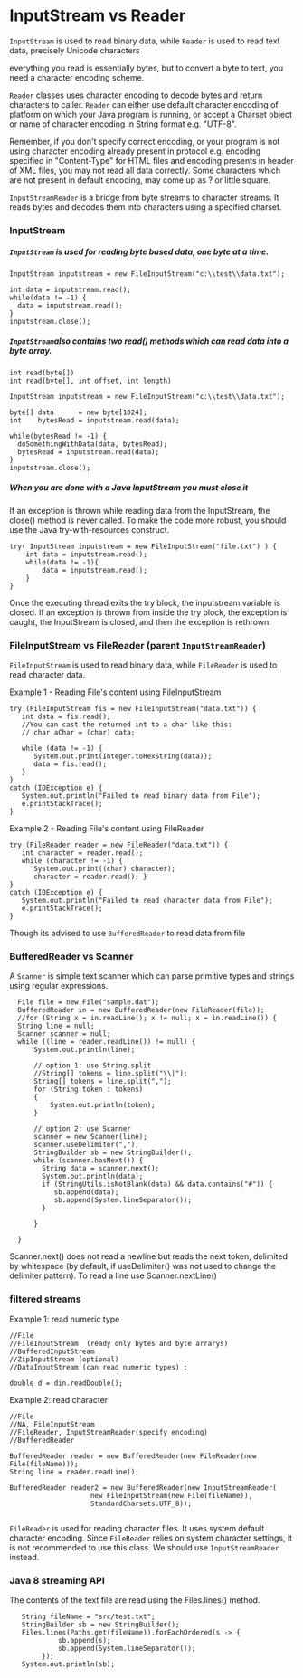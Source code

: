 # InputStream vs Reader
`InputStream` is used to read binary data, while `Reader` is used to read text data, precisely Unicode characters

everything you read is essentially bytes, but to convert a byte to text, you need a character encoding scheme. 

`Reader` classes uses character encoding to decode bytes and return characters to caller.
`Reader` can either use default character encoding of platform on which your Java program is running,
or accept a Charset object or name of character encoding in String format e.g. "UTF-8". 

Remember, if you don't specify correct encoding, or your program is not using character encoding already present in protocol 
e.g. encoding specified in "Content-Type" for HTML files and encoding presents in header of XML files, you may not read all data correctly.
Some characters which are not present in default encoding, may come up as ? or little square.

`InputStreamReader` is a bridge from byte streams to character streams. 
It reads bytes and decodes them into characters using a specified charset.

### InputStream
##### `InputStream` is used for reading byte based data, one byte at a time.
```
InputStream inputstream = new FileInputStream("c:\\test\\data.txt");

int data = inputstream.read();
while(data != -1) {
  data = inputstream.read();
}
inputstream.close();
```

##### `InputStream`also contains two read() methods which can read data into a byte array.
```
int read(byte[])
int read(byte[], int offset, int length)
```

```
InputStream inputstream = new FileInputStream("c:\\test\\data.txt");

byte[] data      = new byte[1024];
int    bytesRead = inputstream.read(data);

while(bytesRead != -1) {
  doSomethingWithData(data, bytesRead);
  bytesRead = inputstream.read(data);
}
inputstream.close();
```

##### When you are done with a Java InputStream you must close it
If an exception is thrown while reading data from the InputStream, the close() method is never called. 
To make the code more robust, you should use the Java try-with-resources construct.

```
try( InputStream inputstream = new FileInputStream("file.txt") ) {
    int data = inputstream.read();
    while(data != -1){
        data = inputstream.read();
    }
}
```
Once the executing thread exits the try block, the inputstream variable is closed. 
If an exception is thrown from inside the try block, the exception is caught, the InputStream is closed, 
and then the exception is rethrown. 

### FileInputStream vs FileReader (parent `InputStreamReader`)
`FileInputStream` is used to read binary data, while `FileReader` is used to read character data.

Example 1 - Reading File's content using FileInputStream 
```
try (FileInputStream fis = new FileInputStream("data.txt")) { 
   int data = fis.read(); 
   //You can cast the returned int to a char like this:
   // char aChar = (char) data;
   
   while (data != -1) { 
      System.out.print(Integer.toHexString(data)); 
      data = fis.read(); 
   } 
} 
catch (IOException e) {  
   System.out.println("Failed to read binary data from File"); 
   e.printStackTrace(); 
}
```

Example 2 - Reading File's content using FileReader 
```
try (FileReader reader = new FileReader("data.txt")) { 
   int character = reader.read(); 
   while (character != -1) { 
      System.out.print((char) character); 
      character = reader.read(); } 
} 
catch (IOException e) {  
   System.out.println("Failed to read character data from File"); 
   e.printStackTrace(); 
}
```

Though its advised to use `BufferedReader` to read data from file

### BufferedReader vs Scanner
A `Scanner` is simple text scanner which can parse primitive types and strings using regular expressions.
```
  File file = new File("sample.dat");
  BufferedReader in = new BufferedReader(new FileReader(file));
  //for (String x = in.readLine(); x != null; x = in.readLine()) {
  String line = null;
  Scanner scanner = null;
  while ((line = reader.readLine()) != null) {
      System.out.println(line);
      
      // option 1: use String.split
      //String[] tokens = line.split("\\|");
      String[] tokens = line.split(",");
      for (String token : tokens)
      {
          System.out.println(token);
      }  
      
      // option 2: use Scanner
      scanner = new Scanner(line);
      scanner.useDelimiter(",");
      StringBuilder sb = new StringBuilder();
      while (scanner.hasNext()) {
        String data = scanner.next();
        System.out.println(data);
        if (StringUtils.isNotBlank(data) && data.contains("#")) {
           sb.append(data);
           sb.append(System.lineSeparator());
        }
        
      }  
      
  }      
```  

Scanner.next() does not read a newline but reads the next token, delimited by whitespace (by default, if useDelimiter() was not used to change the delimiter pattern). 
To read a line use Scanner.nextLine()

### filtered streams

Example 1: read numeric type

```
//File
//FileInputStream  (ready only bytes and byte arrarys)
//BufferedInputStream
//ZipInputStream (optional)
//DataInputStream (can read numeric types) :

double d = din.readDouble();
```

Example 2: read character
```
//File
//NA, FileInputStream
//FileReader, InputStreamReader(specify encoding)
//BufferedReader

BufferedReader reader = new BufferedReader(new FileReader(new File(fileName)));
String line = reader.readLine();

BufferedReader reader2 = new BufferedReader(new InputStreamReader(
                    new FileInputStream(new File(fileName)), 
                    StandardCharsets.UTF_8));
                    
```
`FileReader` is used for reading character files. It uses system default character encoding. 
Since `FileReader` relies on system character settings, it is not recommended to use this class. 
We should use `InputStreamReader` instead.

### Java 8 streaming API
The contents of the text file are read using the Files.lines() method.
```
   String fileName = "src/test.txt";
   StringBuilder sb = new StringBuilder();
   Files.lines(Paths.get(fileName)).forEachOrdered(s -> {
            sb.append(s); 
            sb.append(System.lineSeparator());
        });
   System.out.println(sb);
```        
